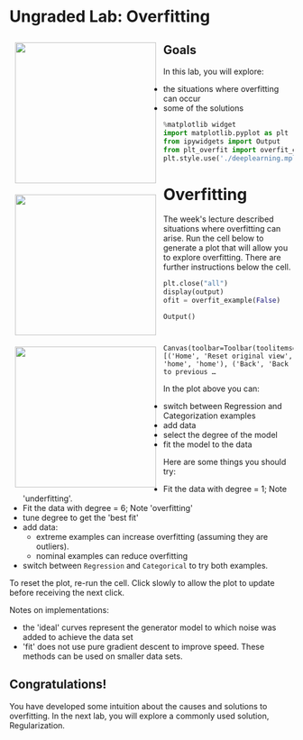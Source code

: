 # Ungraded Lab:  Overfitting 

<img align="left" src="./images/C1_W3_Overfitting_a.png"     style=" width:250px; padding: 10px; " >
<img align="left" src="./images/C1_W3_Overfitting_b.png"     style=" width:250px; padding: 10px; " >
<img align="left" src="./images/C1_W3_Overfitting_c.png"     style=" width:250px; padding: 10px; " >

## Goals
In this lab, you will explore:
- the situations where overfitting can occur
- some of the solutions


```python
%matplotlib widget
import matplotlib.pyplot as plt
from ipywidgets import Output
from plt_overfit import overfit_example, output
plt.style.use('./deeplearning.mplstyle')
```

# Overfitting
The week's lecture described situations where overfitting can arise. Run the cell below to generate a plot that will allow you to explore overfitting. There are further instructions below the cell.


```python
plt.close("all")
display(output)
ofit = overfit_example(False)
```


    Output()



    Canvas(toolbar=Toolbar(toolitems=[('Home', 'Reset original view', 'home', 'home'), ('Back', 'Back to previous …


In the plot above you can:
- switch between Regression and Categorization examples
- add data
- select the degree of the model
- fit the model to the data  

Here are some things you should try:
- Fit the data with degree = 1; Note 'underfitting'.
- Fit the data with degree = 6; Note 'overfitting'
- tune degree to get the 'best fit'
- add data:
    - extreme examples can increase overfitting (assuming they are outliers).
    - nominal examples can reduce overfitting
- switch between `Regression` and `Categorical` to try both examples.

To reset the plot, re-run the cell. Click slowly to allow the plot to update before receiving the next click.

Notes on implementations:
- the 'ideal' curves represent the generator model to which noise was added to achieve the data set
- 'fit' does not use pure gradient descent to improve speed. These methods can be used on smaller data sets. 

## Congratulations!
You have developed some intuition about the causes and solutions to overfitting. In the next lab, you will explore a commonly used solution, Regularization.


```python

```


```python

```


```python

```
